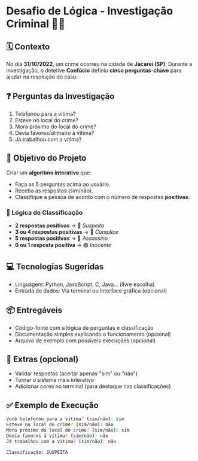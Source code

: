 # Desafio de Lógica - Investigação Criminal 🕵️‍♂️

## 🗓 Contexto

No dia **31/10/2022**, um crime ocorreu na cidade de **Jacareí (SP)**. Durante a investigação, o detetive **Confúcio** definiu **cinco perguntas-chave** para ajudar na resolução do caso.

## ❓ Perguntas da Investigação

1. Telefonou para a vítima?
2. Esteve no local do crime?
3. Mora próximo do local do crime?
4. Devia favores/dinheiro à vítima?
5. Já trabalhou com a vítima?

## 🎯 Objetivo do Projeto

Criar um **algoritmo interativo** que:

- Faça as 5 perguntas acima ao usuário.
- Receba as respostas (sim/não).
- Classifique a pessoa de acordo com o número de respostas **positivas**:

### 🧠 Lógica de Classificação

- **2 respostas positivas** → 🔸 *Suspeita*
- **3 ou 4 respostas positivas** → 🔸 *Cúmplice*
- **5 respostas positivas** → 🔴 *Assassino*
- **0 ou 1 resposta positiva** → 🟢 *Inocente*

## 💻 Tecnologias Sugeridas

- Linguagem: Python, JavaScript, C, Java... (livre escolha)
- Entrada de dados: Via terminal ou interface gráfica (opcional)

## 📦 Entregáveis

- Código-fonte com a lógica de perguntas e classificação
- Documentação simples explicando o funcionamento (opcional)
- Arquivo de exemplo com possíveis execuções (opcional)

## 🚀 Extras (opcional)

- Validar respostas (aceitar apenas "sim" ou "não")
- Tornar o sistema mais interativo
- Adicionar cores no terminal (para destaque nas classificações)

## ✅ Exemplo de Execução

```bash
Você telefonou para a vítima? (sim/não): sim
Esteve no local do crime? (sim/não): não
Mora próximo do local do crime? (sim/não): sim
Devia favores à vítima? (sim/não): não
Já trabalhou com a vítima? (sim/não): não

Classificação: SUSPEITA